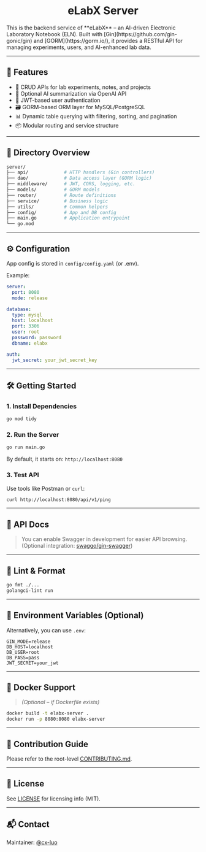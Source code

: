 <h1 align="center">eLabX Server</h1>
This is the backend service of **eLabX** – an AI-driven Electronic Laboratory Notebook (ELN).  
Built with [Gin](https://github.com/gin-gonic/gin) and [GORM](https://gorm.io/), it provides a RESTful API for managing experiments, users, and AI-enhanced lab data.

---

## 🚀 Features

- 🧪 CRUD APIs for lab experiments, notes, and projects
- 🧠 Optional AI summarization via OpenAI API
- 🔐 JWT-based user authentication
- 🗃️ GORM-based ORM layer for MySQL/PostgreSQL
- 📊 Dynamic table querying with filtering, sorting, and pagination
- 📦 Modular routing and service structure

---

## 📁 Directory Overview

```bash
server/
├── api/             # HTTP handlers (Gin controllers)
├── dao/             # Data access layer (GORM logic)
├── middleware/      # JWT, CORS, logging, etc.
├── models/          # GORM models
├── router/          # Route definitions
├── service/         # Business logic
├── utils/           # Common helpers
├── config/          # App and DB config
├── main.go          # Application entrypoint
└── go.mod
```

---

## ⚙️ Configuration

App config is stored in `config/config.yaml` (or .env).

Example:

```yaml
server:
  port: 8080
  mode: release

database:
  type: mysql
  host: localhost
  port: 3306
  user: root
  password: password
  dbname: elabx

auth:
  jwt_secret: your_jwt_secret_key
```

---

## 🛠️ Getting Started

### 1. Install Dependencies

```bash
go mod tidy
```

### 2. Run the Server

```bash
go run main.go
```

By default, it starts on: `http://localhost:8080`

### 3. Test API

Use tools like Postman or `curl`:

```bash
curl http://localhost:8080/api/v1/ping
```

---

## 🧪 API Docs

> You can enable Swagger in development for easier API browsing.
> (Optional integration: [swaggo/gin-swagger](https://github.com/swaggo/gin-swagger))

---

## 🧹 Lint & Format

```bash
go fmt ./...
golangci-lint run
```

---

## 🧩 Environment Variables (Optional)

Alternatively, you can use `.env`:

```env
GIN_MODE=release
DB_HOST=localhost
DB_USER=root
DB_PASS=pass
JWT_SECRET=your_jwt
```

---

## 🐳 Docker Support

> *(Optional – if Dockerfile exists)*

```bash
docker build -t elabx-server .
docker run -p 8080:8080 elabx-server
```

---

## 🧭 Contribution Guide

Please refer to the root-level [CONTRIBUTING.md](../docs/CONTRIBUTING.md).

---

## 📄 License

See [LICENSE](../LICENSE) for licensing info (MIT).

---

## 📬 Contact

Maintainer: [@cx-luo](https://github.com/cx-luo)
